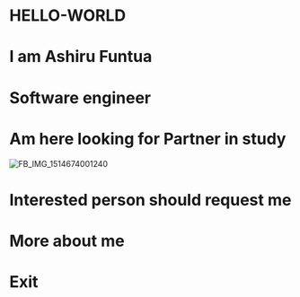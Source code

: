 # HELLO-WORLD
# I am Ashiru Funtua
# Software engineer
# Am here looking for Partner in study
![FB_IMG_1514674001240](https://user-images.githubusercontent.com/100389396/158692477-6e623a7d-a261-4efb-b9fa-711ce49594cd.jpg)
# Interested person should request me
# More about me
# Exit

